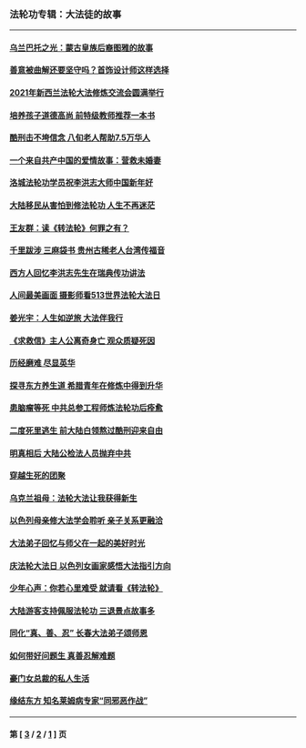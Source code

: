 ### 法轮功专辑：大法徒的故事
---
#### [乌兰巴托之光：蒙古皇族后裔图雅的故事](../../pages/nf1147481/n13155759.md?09120430) 
#### [善意被曲解还要坚守吗？首饰设计师这样选择](../../pages/nf1147481/n13077575.md?09120430) 
#### [2021年新西兰法轮大法修炼交流会圆满举行](../../pages/nf1147481/n13033149.md?09120430) 
#### [培养孩子道德高尚 前特级教师推荐一本书](../../pages/nf1147481/n12938640.md?09120430) 
#### [酷刑击不垮信念 八旬老人帮助7.5万华人](../../pages/nf1147481/n12880712.md?09120430) 
#### [一个来自共产中国的爱情故事：营救未婚妻](../../pages/nf1147481/n12778386.md?09120430) 
#### [洛城法轮功学员祝李洪志大师中国新年好](../../pages/nf1147481/n12724685.md?09120430) 
#### [大陆移民从害怕到修法轮功 人生不再迷茫](../../pages/nf1147481/n12414325.md?09120430) 
#### [王友群：读《转法轮》何罪之有？](../../pages/nf1147481/n12408647.md?09120430) 
#### [千里跋涉 三麻袋书 贵州古稀老人台湾传福音](../../pages/nf1147481/n12198750.md?09120430) 
#### [西方人回忆李洪志先生在瑞典传功讲法](../../pages/nf1147481/n12099607.md?09120430) 
#### [人间最美画面 摄影师看513世界法轮大法日](../../pages/nf1147481/n12094118.md?09120430) 
#### [姜光宇：人生如逆旅 大法伴我行](../../pages/nf1147481/n12088664.md?09120430) 
#### [《求救信》主人公离奇身亡 观众质疑死因](../../pages/nf1147481/n11845215.md?09120430) 
#### [历经磨难 尽显英华](../../pages/nf1147481/n11723297.md?09120430) 
#### [探寻东方养生道 希腊青年在修炼中得到升华](../../pages/nf1147481/n11494502.md?09120430) 
#### [患脑瘤等死 中共总参工程师炼法轮功后痊愈](../../pages/nf1147481/n11466682.md?09120430) 
#### [二度死里逃生 前大陆白领熬过酷刑迎来自由](../../pages/nf1147481/n11368594.md?09120430) 
#### [明真相后 大陆公检法人员抛弃中共](../../pages/nf1147481/n11358618.md?09120430) 
#### [穿越生死的团聚](../../pages/nf1147481/n11258922.md?09120430) 
#### [乌克兰祖母：法轮大法让我获得新生](../../pages/nf1147481/n11269457.md?09120430) 
#### [以色列母亲修大法学会聆听 亲子关系更融洽](../../pages/nf1147481/n11268195.md?09120430) 
#### [大法弟子回忆与师父在一起的美好时光](../../pages/nf1147481/n11267759.md?09120430) 
#### [庆法轮大法日 以色列女画家感悟大法指引方向](../../pages/nf1147481/n11267735.md?09120430) 
#### [少年心声：你若心里难受 就请看《转法轮》](../../pages/nf1147481/n11267496.md?09120430) 
#### [大陆游客支持佩服法轮功 三退景点故事多](../../pages/nf1147481/n11267378.md?09120430) 
#### [同化“真、善、忍” 长春大法弟子颂师恩](../../pages/nf1147481/n11266497.md?09120430) 
#### [如何带好问题生 真善忍解难题](../../pages/nf1147481/n11243655.md?09120430) 
#### [豪门女总裁的私人生活](../../pages/nf1147481/n10127794.md?09120430) 
#### [缘结东方 知名莱姆病专家“同邪恶作战”](../../pages/nf1147481/n10682468.md?09120430) 

---
#### 第 [ [3](./3.md?09120430) / [2](./2.md?09120430) / [1](./1.md?09120430) ] 页
